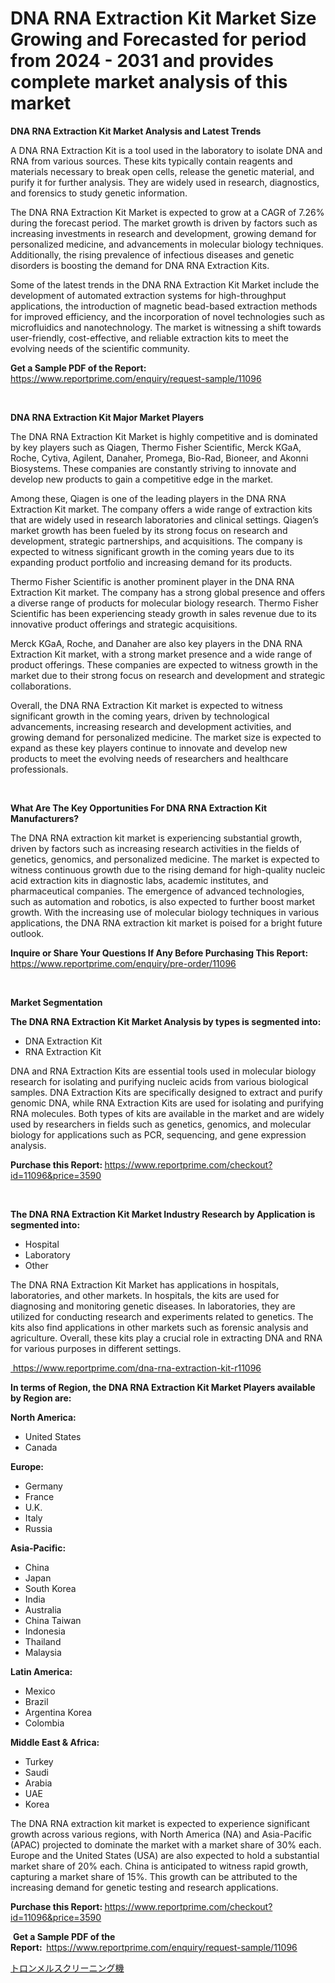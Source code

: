 <p><h1>DNA RNA Extraction Kit Market Size Growing and Forecasted for period from 2024 - 2031 and provides complete market analysis of this market</h1></p><p><strong>DNA RNA Extraction Kit Market Analysis and Latest Trends</strong></p>
<p><p>A DNA RNA Extraction Kit is a tool used in the laboratory to isolate DNA and RNA from various sources. These kits typically contain reagents and materials necessary to break open cells, release the genetic material, and purify it for further analysis. They are widely used in research, diagnostics, and forensics to study genetic information.</p><p>The DNA RNA Extraction Kit Market is expected to grow at a CAGR of 7.26% during the forecast period. The market growth is driven by factors such as increasing investments in research and development, growing demand for personalized medicine, and advancements in molecular biology techniques. Additionally, the rising prevalence of infectious diseases and genetic disorders is boosting the demand for DNA RNA Extraction Kits.</p><p>Some of the latest trends in the DNA RNA Extraction Kit Market include the development of automated extraction systems for high-throughput applications, the introduction of magnetic bead-based extraction methods for improved efficiency, and the incorporation of novel technologies such as microfluidics and nanotechnology. The market is witnessing a shift towards user-friendly, cost-effective, and reliable extraction kits to meet the evolving needs of the scientific community.</p></p>
<p><strong>Get a Sample PDF of the Report:&nbsp;</strong> <a href="https://www.reportprime.com/enquiry/request-sample/11096">https://www.reportprime.com/enquiry/request-sample/11096</a></p>
<p>&nbsp;</p>
<p><strong>DNA RNA Extraction Kit Major Market Players</strong></p>
<p><p>The DNA RNA Extraction Kit Market is highly competitive and is dominated by key players such as Qiagen, Thermo Fisher Scientific, Merck KGaA, Roche, Cytiva, Agilent, Danaher, Promega, Bio-Rad, Bioneer, and Akonni Biosystems. These companies are constantly striving to innovate and develop new products to gain a competitive edge in the market.</p><p>Among these, Qiagen is one of the leading players in the DNA RNA Extraction Kit market. The company offers a wide range of extraction kits that are widely used in research laboratories and clinical settings. Qiagen’s market growth has been fueled by its strong focus on research and development, strategic partnerships, and acquisitions. The company is expected to witness significant growth in the coming years due to its expanding product portfolio and increasing demand for its products.</p><p>Thermo Fisher Scientific is another prominent player in the DNA RNA Extraction Kit market. The company has a strong global presence and offers a diverse range of products for molecular biology research. Thermo Fisher Scientific has been experiencing steady growth in sales revenue due to its innovative product offerings and strategic acquisitions.</p><p>Merck KGaA, Roche, and Danaher are also key players in the DNA RNA Extraction Kit market, with a strong market presence and a wide range of product offerings. These companies are expected to witness growth in the market due to their strong focus on research and development and strategic collaborations.</p><p>Overall, the DNA RNA Extraction Kit market is expected to witness significant growth in the coming years, driven by technological advancements, increasing research and development activities, and growing demand for personalized medicine. The market size is expected to expand as these key players continue to innovate and develop new products to meet the evolving needs of researchers and healthcare professionals.</p></p>
<p>&nbsp;</p>
<p><strong>What Are The Key Opportunities For DNA RNA Extraction Kit Manufacturers?</strong></p>
<p><p>The DNA RNA extraction kit market is experiencing substantial growth, driven by factors such as increasing research activities in the fields of genetics, genomics, and personalized medicine. The market is expected to witness continuous growth due to the rising demand for high-quality nucleic acid extraction kits in diagnostic labs, academic institutes, and pharmaceutical companies. The emergence of advanced technologies, such as automation and robotics, is also expected to further boost market growth. With the increasing use of molecular biology techniques in various applications, the DNA RNA extraction kit market is poised for a bright future outlook.</p></p>
<p><strong>Inquire or Share Your Questions If Any Before Purchasing This Report:</strong> <a href="https://www.reportprime.com/enquiry/pre-order/11096">https://www.reportprime.com/enquiry/pre-order/11096</a></p>
<p>&nbsp;</p>
<p><strong>Market Segmentation</strong></p>
<p><strong>The DNA RNA Extraction Kit Market Analysis by types is segmented into:</strong></p>
<p><ul><li>DNA Extraction Kit</li><li>RNA Extraction Kit</li></ul></p>
<p><p>DNA and RNA Extraction Kits are essential tools used in molecular biology research for isolating and purifying nucleic acids from various biological samples. DNA Extraction Kits are specifically designed to extract and purify genomic DNA, while RNA Extraction Kits are used for isolating and purifying RNA molecules. Both types of kits are available in the market and are widely used by researchers in fields such as genetics, genomics, and molecular biology for applications such as PCR, sequencing, and gene expression analysis.</p></p>
<p><strong>Purchase this Report:&nbsp;</strong><a href="https://www.reportprime.com/checkout?id=11096&price=3590">https://www.reportprime.com/checkout?id=11096&price=3590</a></p>
<p>&nbsp;</p>
<p><strong>The DNA RNA Extraction Kit Market Industry Research by Application is segmented into:</strong></p>
<p><ul><li>Hospital</li><li>Laboratory</li><li>Other</li></ul></p>
<p><p>The DNA RNA Extraction Kit Market has applications in hospitals, laboratories, and other markets. In hospitals, the kits are used for diagnosing and monitoring genetic diseases. In laboratories, they are utilized for conducting research and experiments related to genetics. The kits also find applications in other markets such as forensic analysis and agriculture. Overall, these kits play a crucial role in extracting DNA and RNA for various purposes in different settings.</p></p>
<p><a href="https://www.reportprime.com/dna-rna-extraction-kit-r11096">&nbsp;https://www.reportprime.com/dna-rna-extraction-kit-r11096</a></p>
<p><strong>In terms of Region, the DNA RNA Extraction Kit Market Players available by Region are:</strong></p>
<p>
    <p> <strong> North America: </strong>
        <ul>
            <li>United States</li>
            <li>Canada</li>
        </ul>
        </p> 
    <p> <strong> Europe: </strong>
        <ul>
            <li>Germany</li>
            <li>France</li>
            <li>U.K.</li>
            <li>Italy</li>
            <li>Russia</li>
        </ul>
        </p> 
    <p> <strong> Asia-Pacific: </strong>
        <ul>
            <li>China</li>
            <li>Japan</li>
            <li>South Korea</li>
            <li>India</li>
            <li>Australia</li>
            <li>China Taiwan</li>
            <li>Indonesia</li>
            <li>Thailand</li>
            <li>Malaysia</li>
        </ul>
        </p> 
    <p> <strong> Latin America: </strong>
        <ul>
            <li>Mexico</li>
            <li>Brazil</li>
            <li>Argentina Korea</li>
            <li>Colombia</li>
        </ul>
        </p> 
    <p> <strong> Middle East & Africa: </strong>
        <ul>
            <li>Turkey</li>
            <li>Saudi</li>
            <li>Arabia</li>
            <li>UAE</li>
            <li>Korea</li>
        </ul>
    </p>
    </p>
<p><p>The DNA RNA extraction kit market is expected to experience significant growth across various regions, with North America (NA) and Asia-Pacific (APAC) projected to dominate the market with a market share of 30% each. Europe and the United States (USA) are also expected to hold a substantial market share of 20% each. China is anticipated to witness rapid growth, capturing a market share of 15%. This growth can be attributed to the increasing demand for genetic testing and research applications.</p></p>
<p><strong>Purchase this Report: </strong><a href="https://www.reportprime.com/checkout?id=11096&price=3590">https://www.reportprime.com/checkout?id=11096&price=3590</a></p>
<p>&nbsp;<strong>Get a Sample PDF of the Report:&nbsp;&nbsp;</strong><a href="https://www.reportprime.com/enquiry/request-sample/11096">https://www.reportprime.com/enquiry/request-sample/11096</a></p>
<p><strong></strong></p>
<p><p><a href="https://medium.com/@carllane655/%E3%83%88%E3%83%AD%E3%83%B3%E3%83%A1%E3%83%AB%E3%82%B9%E3%82%AF%E3%83%AA%E3%83%BC%E3%83%8B%E3%83%B3%E3%82%B0%E6%A9%9F%E5%B8%82%E5%A0%B4-%E7%A8%AE%E9%A1%9E-%E7%94%A8%E9%80%94-%E3%81%8A%E3%82%88%E3%81%B3%E5%9C%B0%E7%90%86%E5%88%A5%E3%81%AB%E3%82%88%E3%82%8B%E5%8C%85%E6%8B%AC%E7%9A%84%E8%A9%95%E4%BE%A1-82c28427518c">トロンメルスクリーニング機</a></p></p>